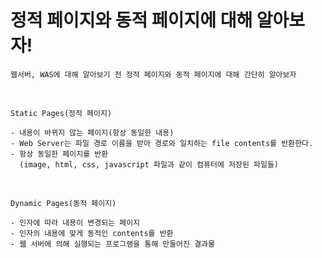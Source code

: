 # 정적 페이지와 동적 페이지에 대해 알아보자!

```
웹서버, WAS에 대해 알아보기 전 정적 페이지와 동적 페이지에 대해 간단히 알아보자
```

<br/>

```
Static Pages(정적 페이지)

- 내용이 바뀌지 않는 페이지(항상 동일한 내용)
- Web Server는 파일 경로 이름을 받아 경로와 일치하는 file contents를 반환한다.
- 항상 동일한 페이지를 반환
  (image, html, css, javascript 파일과 같이 컴퓨터에 저장된 파일들)
```

<br/>

```
Dynamic Pages(동적 페이지)

- 인자에 따라 내용이 변경되는 페이지
- 인자의 내용에 맞게 동적인 contents를 반환
- 웹 서버에 의해 실행되는 프로그램을 통해 만들어진 결과물
```